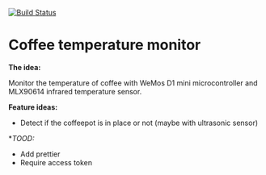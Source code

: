 [![Build Status](https://travis-ci.org/avrj/coffee-temperature.svg?branch=master)](https://travis-ci.org/avrj/coffee-temperature)

# Coffee temperature monitor
**The idea:**

Monitor the temperature of coffee with WeMos D1 mini microcontroller and MLX90614 infrared temperature sensor.

**Feature ideas:**

* Detect if the coffeepot is in place or not (maybe with ultrasonic sensor)

**TOOD:*

* Add prettier
* Require access token
